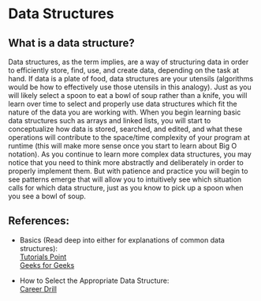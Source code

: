 # Data Structures

## What is a data structure?
Data structures, as the term implies, are a way of structuring data in order to efficiently store, find, use, and create data, depending on the task at hand. If data is a plate of food, data structures are your utensils (algorithms would be how to effectively use those utensils in this analogy). Just as you will likely select a spoon to eat a bowl of soup rather than a knife, you will learn over time to select and properly use data structures which fit the nature of the data you are working with. When you begin learning basic data structures such as arrays and linked lists, you will start to conceptualize how data is stored, searched, and edited, and what these operations will contribute to the space/time complexity of your program at runtime (this will make more sense once you start to learn about Big O notation). As you continue to learn more complex data structures, you may notice that you need to think more abstractly and deliberately in order to properly implement them. But with patience and practice you will begin to see patterns emerge that will allow you to intuitively see which situation calls for which data structure, just as you know to pick up a spoon when you see a bowl of soup.

## References:
- Basics (Read deep into either for explanations of common data structures):<br />
[Tutorials Point](https://www.tutorialspoint.com/data_structures_algorithms/data_structures_basics.htm)<br />
[Geeks for Geeks](https://www.geeksforgeeks.org/data-structures/)<br />


- How to Select the Appropriate Data Structure:<br />
[Career Drill](https://www.careerdrill.com/blog/coding-interview/choosing-the-right-data-structure-to-solve-problems/)<br />

